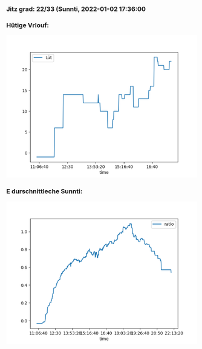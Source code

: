 ### Jitz grad: 22/33 (Sunnti, 2022-01-02 17:36:00

### Hütige Vrlouf:
![Graph](Today.png)

### E durschnittleche Sunnti:
![Graph](Sunnti.png)